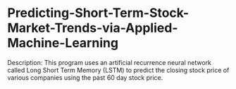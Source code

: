 # Predicting-Short-Term-Stock-Market-Trends-via-Applied-Machine-Learning

Description: This program uses an artificial recurrence neural network called Long Short Term Memory (LSTM) to predict the closing stock price of various companies using the past 60 day stock price.
